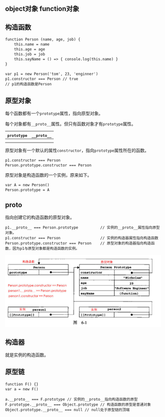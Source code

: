 ## object对象 function对象  

## 构造函数  

    function Person (name, age, job) {
        this.name = name
        this.age = age
        this.job = job
        this.sayName = () => { console.log(this.name) }
    }

    var p1 = new Person('tom', 23, 'enginner')
    p1.constructor === Person // true
    // p1的构造函数是Person

## 原型对象  

每个函数都有一个`prototype`属性，指向原型对象。  

每个对象都有`__proto__`属性。但只有函数对象才有`prototype`属性。  

|`prototype`|`__proto__`|
|-|-|
|||
|||  

原型对象有一个默认的属性`constructor`，指向`prototype`属性所在的函数。  

    p1.constructor === Person
    Person.prototype.constructor === Person

原型对象是构造函数的一个实例，原来如下。  

    var A = new Person()
    Person.prototype = A

## __proto__  

指向创建它的构造函数的原型对象。  

    p1.__proto__ === Person.prototype          // 实例的__proto__属性指向原型对象。
    p1.constructor === Person                  // 实例的构造器属性指向构造函数
    Person.prototype.constructor === Person    // 原型对象的构造器指向构造函数，因为p1与原型对象都是构造函数的实例。

![](../image/javascript/prototypeLike.jpg)  

## 构造器  

就是实例的构造函数。  

## 原型链  

    function F() {}
    var a = new F()

    a.__proto__ === F.prototype // 实例的__proto__指向构造函数的原型
    F.prototype.__proto__ === Object.prototype // 构造函数的原型是普通对象
    Object.prototype.__proto__ === null // null处于原型链的顶端






